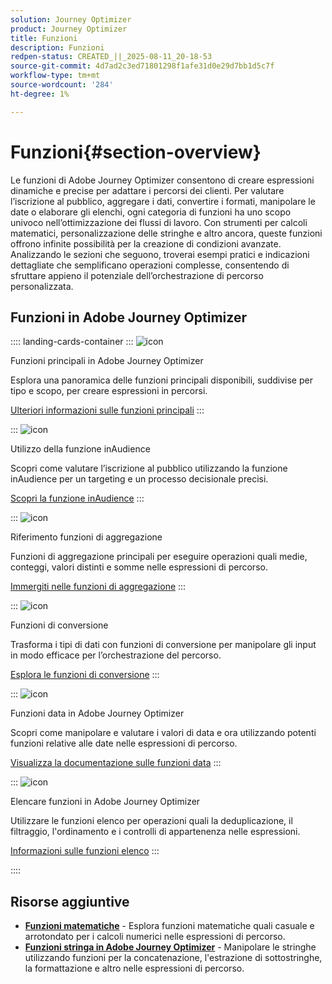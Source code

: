 ```yaml
---
solution: Journey Optimizer
product: Journey Optimizer
title: Funzioni
description: Funzioni
redpen-status: CREATED_||_2025-08-11_20-18-53
source-git-commit: 4d7ad2c3ed71801298f1afe31d0e29d7bb1d5c7f
workflow-type: tm+mt
source-wordcount: '284'
ht-degree: 1%

---
```



# Funzioni{#section-overview}

Le funzioni di Adobe Journey Optimizer consentono di creare espressioni dinamiche e precise per adattare i percorsi dei clienti. Per valutare l’iscrizione al pubblico, aggregare i dati, convertire i formati, manipolare le date o elaborare gli elenchi, ogni categoria di funzioni ha uno scopo univoco nell’ottimizzazione dei flussi di lavoro. Con strumenti per calcoli matematici, personalizzazione delle stringhe e altro ancora, queste funzioni offrono infinite possibilità per la creazione di condizioni avanzate. Analizzando le sezioni che seguono, troverai esempi pratici e indicazioni dettagliate che semplificano operazioni complesse, consentendo di sfruttare appieno il potenziale dell’orchestrazione di percorso personalizzata.

## Funzioni in Adobe Journey Optimizer

:::: landing-cards-container
:::
![icon](https://cdn.experienceleague.adobe.com/icons/code-branch.svg)

Funzioni principali in Adobe Journey Optimizer

Esplora una panoramica delle funzioni principali disponibili, suddivise per tipo e scopo, per creare espressioni in percorsi.

[Ulteriori informazioni sulle funzioni principali](../using/building-journeys/expression/functions.md)
:::

:::
![icon](https://cdn.experienceleague.adobe.com/icons/bullseye.svg)

Utilizzo della funzione inAudience

Scopri come valutare l’iscrizione al pubblico utilizzando la funzione inAudience per un targeting e un processo decisionale precisi.

[Scopri la funzione inAudience](../using/building-journeys/functions/functioninaudience.md)
:::

:::
![icon](https://cdn.experienceleague.adobe.com/icons/chart-line.svg)

Riferimento funzioni di aggregazione

Funzioni di aggregazione principali per eseguire operazioni quali medie, conteggi, valori distinti e somme nelle espressioni di percorso.

[Immergiti nelle funzioni di aggregazione](aggregation-landing-page.md)
:::

:::
![icon](https://cdn.experienceleague.adobe.com/icons/exchange-alt.svg)

Funzioni di conversione

Trasforma i tipi di dati con funzioni di conversione per manipolare gli input in modo efficace per l’orchestrazione del percorso.

[Esplora le funzioni di conversione](conversion-landing-page.md)
:::

:::
![icon](https://cdn.experienceleague.adobe.com/icons/calendar-alt.svg)

Funzioni data in Adobe Journey Optimizer

Scopri come manipolare e valutare i valori di data e ora utilizzando potenti funzioni relative alle date nelle espressioni di percorso.

[Visualizza la documentazione sulle funzioni data](date-landing-page.md)
:::

:::
![icon](https://cdn.experienceleague.adobe.com/icons/list-check.svg)

Elencare funzioni in Adobe Journey Optimizer

Utilizzare le funzioni elenco per operazioni quali la deduplicazione, il filtraggio, l&#39;ordinamento e i controlli di appartenenza nelle espressioni.

[Informazioni sulle funzioni elenco](list-landing-page.md)
:::

::::


## Risorse aggiuntive

- **[Funzioni matematiche](math-landing-page.md)** - Esplora funzioni matematiche quali casuale e arrotondato per i calcoli numerici nelle espressioni di percorso.
- **[Funzioni stringa in Adobe Journey Optimizer](string-landing-page.md)** - Manipolare le stringhe utilizzando funzioni per la concatenazione, l&#39;estrazione di sottostringhe, la formattazione e altro nelle espressioni di percorso.

